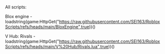 All scripts:

Blox engine - loadstring(game:HttpGet("https://raw.githubusercontent.com/SEI163/RobloxScripts/refs/heads/main/BloxEngine",true))()

V Hub: Rivals - loadstring(game:HttpGet("https://raw.githubusercontent.com/SEI163/RobloxScripts/refs/heads/main/V%20Hub/Rivals.lua",true))()

